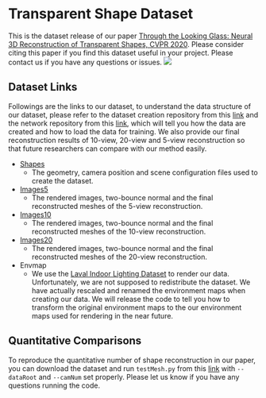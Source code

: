 # Transparent Shape Dataset
This is the dataset release of our paper [Through the Looking Glass: Neural 3D Reconstruction of Transparent Shapes, CVPR 2020](https://arxiv.org/abs/2004.10904). Please consider citing this paper if you find this dataset useful in your project. Please contact us if you have any questions or issues. 
![](http://cseweb.ucsd.edu/~viscomp/projects/CVPR20Transparent/github/TransShape.gif)

## Dataset Links
Followings are the links to our dataset, to understand the data structure of our dataset, please refer to the dataset creation repository from this [link](https://github.com/lzqsd/TransparentShapeDatasetCreation) and the network repository from this [link](https://github.com/lzqsd/TransparentShapeReconstruction), which will tell you how the data are created and how to load the data for training. We also provide our final reconstruction results of 10-view, 20-view and 5-view reconstruction so that future researchers can compare with our method easily. 
* [Shapes](http://cseweb.ucsd.edu/~viscomp/projects/CVPR20Transparent/dataset/Shapes.zip)
  * The geometry, camera position and scene configuration files used to create the dataset. 
* [Images5](http://cseweb.ucsd.edu/~viscomp/projects/CVPR20Transparent/dataset/Images5.zip)
  * The rendered images, two-bounce normal and the final reconstructed meshes of the 5-view reconstruction. 
* [Images10](http://cseweb.ucsd.edu/~viscomp/projects/CVPR20Transparent/dataset/Images10.zip)
  * The rendered images, two-bounce normal and the final reconstructed meshes of the 10-view reconstruction. 
* [Images20](http://cseweb.ucsd.edu/~viscomp/projects/CVPR20Transparent/dataset/Images20.zip)
  * The rendered images, two-bounce normal and the final reconstructed meshes of the 20-view reconstruction. 
* Envmap
  * We use the [Laval Indoor Lighting Dataset](http://indoor.hdrdb.com/) to render our data. Unfortunately, we are not supposed to redistribute the dataset. We have actually rescaled and renamed the environment maps when creating our data. We will release the code to tell you how to transform the original environment maps to the our environment maps used for rendering in the near future. 

## Quantitative Comparisons
To reproduce the quantitative number of shape reconstruction in our paper, you can download the dataset and run `testMesh.py` from this [link](https://github.com/lzqsd/TransparentShapeReconstruction) with `--dataRoot` and `--camNum` set properly. Please let us know if you have any questions running the code. 
